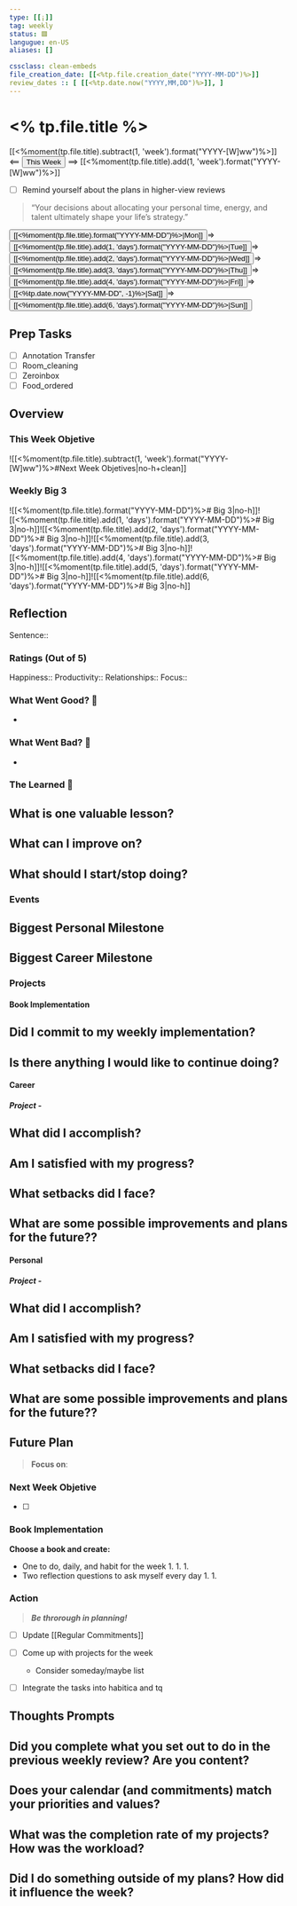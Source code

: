 ```yaml
---
type: [[¡]]
tag: weekly
status: 🟥
langugue: en-US
aliases: []

cssclass: clean-embeds
file_creation_date: [[<%tp.file.creation_date("YYYY-MM-DD")%>]]
review_dates :: [ [[<%tp.date.now("YYYY,MM,DD")%>]], ]
---
```


# <% tp.file.title %>
[[<%moment(tp.file.title).subtract(1, 'week').format("YYYY-[W]ww")%>]] <== <button class="date_button_today">This Week</button> ==> [[<%moment(tp.file.title).add(1, 'week').format("YYYY-[W]ww")%>]]

- [ ] Remind yourself about the plans in higher-view reviews

> “Your decisions about allocating your personal time, energy, and talent ultimately shape your life’s strategy.”

<button class="date_button_today">[[<%moment(tp.file.title).format("YYYY-MM-DD")%>\|Mon]]</button>=><button class="date_button_today">[[<%moment(tp.file.title).add(1, 'days').format("YYYY-MM-DD")%>\|Tue]]</button>=><button class="date_button_today">[[<%moment(tp.file.title).add(2, 'days').format("YYYY-MM-DD")%>\|Wed]]</button>=><button class="date_button_today">[[<%moment(tp.file.title).add(3, 'days').format("YYYY-MM-DD")%>\|Thu]]</button>=><button class="date_button_today">[[<%moment(tp.file.title).add(4, 'days').format("YYYY-MM-DD")%>\|Fri]]</button>=><button class="date_button_today">[[<%tp.date.now("YYYY-MM-DD", -1)%>\|Sat]]</button>=><button class="date_button_today">[[<%moment(tp.file.title).add(6, 'days').format("YYYY-MM-DD")%>\|Sun]]</button>

## Prep Tasks
- [ ] Annotation Transfer
- [ ] Room_cleaning
- [ ] Zeroinbox
- [ ] Food_ordered

## Overview

### This Week Objetive 

![[<%moment(tp.file.title).subtract(1, 'week').format("YYYY-[W]ww")%>#Next Week Objetives|no-h+clean]]

### Weekly Big 3

![[<%moment(tp.file.title).format("YYYY-MM-DD")%># Big 3|no-h]]![[<%moment(tp.file.title).add(1, 'days').format("YYYY-MM-DD")%># Big 3|no-h]]![[<%moment(tp.file.title).add(2, 'days').format("YYYY-MM-DD")%># Big 3|no-h]]![[<%moment(tp.file.title).add(3, 'days').format("YYYY-MM-DD")%># Big 3|no-h]]![[<%moment(tp.file.title).add(4, 'days').format("YYYY-MM-DD")%># Big 3|no-h]]![[<%moment(tp.file.title).add(5, 'days').format("YYYY-MM-DD")%># Big 3|no-h]]![[<%moment(tp.file.title).add(6, 'days').format("YYYY-MM-DD")%># Big 3|no-h]]

## Reflection

Sentence:: 

### Ratings (Out of 5)
Happiness:: 
Productivity:: 
Relationships:: 
Focus:: 

### What Went Good? 🌹 
- 
### What Went Bad? 🌵
- 
### The Learned 🌱
**What is one valuable lesson?**
- 

**What can I improve on?**
- 

**What should I start/stop doing?**
- 


### Events
**Biggest Personal Milestone**
- 

**Biggest Career Milestone**
- 


### Projects
#### Book Implementation
**Did I commit to my weekly implementation?**
- 

**Is there anything I would like to continue doing?**
- 
#### Career
##### Project - 
**What did I accomplish?**
- 

**Am I satisfied with my progress?**
- 

**What setbacks did I face?**
- 

**What are some possible improvements and plans for the future??**
- 


#### Personal
##### Project - 
**What did I accomplish?**
- 

**Am I satisfied with my progress?**
- 

**What setbacks did I face?**
- 

**What are some possible improvements and plans for the future??**
- 


## Future Plan
> **Focus on**: 

### Next Week Objetive
- [ ] 

### Book Implementation
**Choose a book and create:**
- One to do, daily, and habit for the week
	1. 
	1. 
	1. 
- Two reflection questions to ask myself every day
	1. 
	1. 


### Action
> ***Be throrough in planning!***
- [ ] Update [[Regular Commitments]]
- [ ] Come up with projects for the week
	- Consider someday/maybe list
- [ ] Integrate the tasks into habitica and tq


## Thoughts Prompts
**Did you complete what you set out to do in the previous weekly review? Are you content?**
- 

**Does your calendar (and commitments) match your priorities and values?**
- 

**What was the completion rate of my projects? How was the workload?**
- 

**Did I do something outside of my plans? How did it influence the week?**
- 


